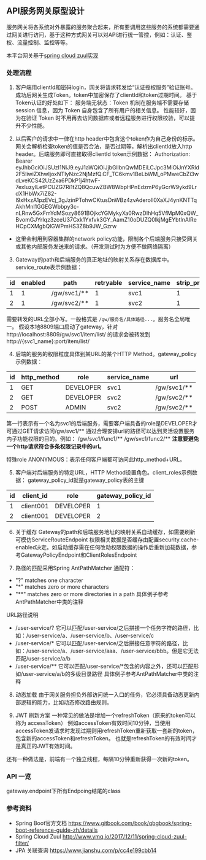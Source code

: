 ## API服务网关原型设计
服务网关将各系统对外暴露的服务聚合起来，所有要调用这些服务的系统都需要通过网关进行访问，基于这种方式网关可以对API进行统一管控，例如：认证、鉴权、流量控制、监控等等。

本平台网关基于[spring cloud zuul实现](http://www.ymq.io/2017/12/11/spring-cloud-zuul-filter/)

### 处理流程
1. 客户端用clientId和密码login，网关将请求转发给“认证授权服务”验证账号。
成功后网关生成Token。token中加密保存了clientId和token过期时间。
基于Token认证的好处如下：
服务端无状态：Token 机制在服务端不需要存储 session 信息，因为 Token 自身包含了所有用户的相关信息。
性能较好，因为在验证 Token 时不用再去访问数据库或者远程服务进行权限校验，可以提升不少性能。



2. 以后客户的请求中一律在http header中包含这个token作为自己身份的标示。网关会解析检查token的值是否合法，是否过期等，解析出clientId放入http header。后端服务即可直接取得clientId
token示例数据：
Authorization: Bearer eyJhbGciOiJSUzI1NiJ9.eyJ1aWQiOiJjbGllbnQwMDEiLCJpc3MiOiJnYXRld2F5IiwiZXhwIjoxNTIyNzc2NjMzfQ.CF_TC6kmv1BeLbWM_oPMweCbZi3wdLveKCS42UzZxa6PDkP1j4htwF-7exIuzylLetPCUZG7Ri1tZQ8QcuwZBW8WbpHPnEdzmP6yGcrW9ykd9LrdX1HbWx7iZ82-I9xHxzA1pzEVcj_3gJzinPTohwCKtusDnWBz4zvAderoIl0XaXJ4ynKNTTqAkhMnl1GGEGWbbpy3c-nLRnw5GxFmYdMSozy8691BOjkcYGMykyXa0RwzDIhHq5VfMpM0xQW_BvomGJYrIqz3zceU37Cxk1Yxfvk3GY_AamZ10oDUZQ0lkjMgEYbtInAlReHCpCXMgbQlGWPmHS3Z8b9JW_Gzrw

* 这里会利用到容器集群的network policy功能，限制各个后端服务只接受网关或其他内部服务发送来的请求。（开发测试时为方便不做网络隔离）

3. Gateway的path和后端服务的真正地址的映射关系存在数据库中。 service_route表示例数据：

| id  | enabled | path        | retryable | service_name | strip_prefix | url                   |
|-----|---------|-------------|-----------|--------------|--------------|-----------------------|
| 1   | 1       | /gw/svc1/** | 1         | svc1         | 1            | http://{svc1_name}:port |
| 2   | 1       | /gw/svc2/** | 1         | svc2         | 1            | http://{svc2_name}:port |

需要转发的URL全部小写。一般格式是 `/gw/服务名/具体路径...`。服务名全局唯一。
假设本地8809端口启动了gateway，针对 http://localhost:8809/gw/svc1/item/list/ 的请求会被转发到 http://{svc1_name}:port/item/list/


4. 后端的服务的权限粒度具体到某URL的某个HTTP Method。gateway_policy示例数据：

| id  | http_method | role      | service_name | url         |
|-----|-------------|-----------|--------------|-------------|
| 1   | GET         | DEVELOPER | svc1         | /gw/svc1/** |
| 2   | GET         | DEVELOPER | svc2         | /gw/svc2/** |
| 2   | POST        | ADMIN     | svc2         | /gw/svc2/** |

第一行表示有一个名为svc1的后端服务，需要客户端具备的role是DEVELOPER才可通过GET请求访问/gw/svc1/**
通过合理安排url的路径可以达到灵活设置服务内子功能权限的目的。例如：
/gw/svc1/func1/**
/gw/svc1/func2/**
**注意要避免一个http请求符合多条权限记录中的url。**

特殊role ANONYMOUS：表示任何客户端都可访问此http_method+URL。

5. ​客户端对后端服务的特定URL，HTTP Method设置角色。client_roles示例数据： gateway_policy_id就是gateway_policy表的主键

| id  | client_id | role      | gateway_policy_id |
|-----|-----------|-----------|-------------------|
| 1   | client001 | DEVELOPER | 1                 |
| 2   | client001 | DEVELOPER | 2                 |

6. 关于缓存
Gateway的path和后端服务地址的映射关系自动缓存，如需要刷新可模仿ServiceRouteEndpoint
权限相关数据是否缓存由配置security.cache-enabled决定。如启动缓存需在任何改动权限数据的操作后重新加载数据，参考GatewayPolicyEndpoint和ClientRolesEndpoint

7. 路径的匹配采用Spring AntPathMatcher
通配符：
- "?" matches one character
- "*" matches zero or more characters
- "**" matches zero or more directories in a path
具体例子参考AntPathMatcher中类的注释

URL路径说明
- /user-service/?   它可以匹配/user-service/之后拼接一个任务字符的路径，比如：/user-service/a、/user-service/b、/user-service/c
- /user-service/*   它可以匹配/user-service/之后拼接任意字符的路径，比如：/user-service/a、/user-service/aaa、/user-service/bbb。但是它无法匹配/user-service/a/b
- /user-service/** 它可以匹配/user-service/*包含的内容之外，还可以匹配形如/user-service/a/b的多级目录路径
具体例子参考AntPathMatcher中类的注释

8. 动态加载
由于网关服务担负外部访问统一入口的任务，它必须具备动态更新内部逻辑的能力，比如动态修改路由规则。

9. JWT 刷新方案
一种常见的做法是增加一个refreshToken（原来的token可以称为 accessToken）
例如accessToken有效时间10分钟，当使用accessToken发请求时发现过期则用refreshToken重新获取一套新的token，包含新的accessToken和refreshToken。
也就是refreshToken的有效时间才是真正的JWT有效时间。

还有一种做法是，前端有一个独立线程，每隔10分钟重新获得一次新的token。

### API 一览
gateway.endpoint下所有Endpoing结尾的class


### 参考资料
- Spring Boot官方文档 https://www.gitbook.com/book/qbgbook/spring-boot-reference-guide-zh/details
- Spring Cloud Zuul http://www.ymq.io/2017/12/11/spring-cloud-zuul-filter/
- JPA 关联查询 https://www.jianshu.com/p/cc4e199cbb14

